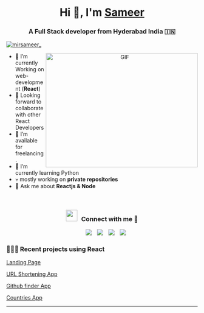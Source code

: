 
<h1 align="center">Hi 👋, I'm <a href="#" target="blank">
Sameer</a></h1>
<h3 align="center">A  Full Stack developer from Hyderabad India &#127470;&#127475</h3>

<p align="left"> <a href="https://twitter.com/mirsameer_" target="blank"><img src="https://img.shields.io/twitter/follow/mirsameer_?logo=twitter&style=for-the-badge" alt="mirsameer_" /></a> </p>

<a target="_blank" align="center">
  <img align="right" top="500" height="300" width="400" alt="GIF" src="https://media.giphy.com/media/SWoSkN6DxTszqIKEqv/giphy.gif">
</a>

- 🌱 I’m currently Working on web-development (**React**)
-  👯 Looking forward to collaborate with other React Developers
- 🤝 I’m available for freelancing.
- 🌱 I’m currently learning Python
-  💀  mostly working on  **private repositories**
- 💬 Ask me about **Reactjs & Node**

<br/>
<h3 align="center" > <img src="https://media.giphy.com/media/iY8CRBdQXODJSCERIr/giphy.gif" width="30" height="30" style="margin-right: 10px;">Connect with me 🤝 </h3>

<p align="center">

 <div align="center"  class="icons-social" style="margin-left: 10px;">
        <a style="margin-left: 10px;"  target="_blank" href="https://www.linkedin.com/in/mirsameerirfan/">
			<img src="https://img.icons8.com/doodle/40/000000/linkedin--v2.png"></a>
        <a style="margin-left: 10px;" target="_blank" href="https://github.com/msi117">
		<img src="https://img.icons8.com/doodle/40/000000/github--v1.png"></a>
        <a style="margin-left: 10px;" target="_blank" href="https://instagram.com/mirsameerirfan">
			<img src="https://img.icons8.com/doodle/40/000000/instagram-new--v2.png"></a>
		<a style="margin-left: 10px;" target="_blank" href="https://twitter.com/mirsameer_">
			<img src="https://img.icons8.com/doodle/1x/twitter-squared--v2.png" ></a>
      </div>

</p>
<!-- BLOG-POST-LIST:START -->

### 👨🏻‍💻 Recent projects using React 
[Landing Page](https://gpt3-e9g4rrts4-msi117.vercel.app/)

[URL Shortening App](https://url-shortening-api-landing-page-two.vercel.app/)

[Github finder App](https://github-finder-using-react.vercel.app/)

[Countries App](https://countries-api-peach.vercel.app/)
<!-- BLOG-POST-LIST:END -->

---
